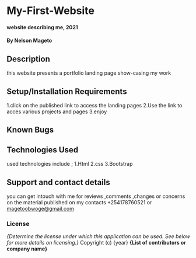 # My-First-Website
#### website describing me, 2021
#### By Nelson Mageto
## Description
this website presents  a portfolio landing page show-casing my work 
## Setup/Installation Requirements
1.click on the published link to access the landing pages 
2.Use the link to  acces  various projects and pages 
3.enjoy 
## Known Bugs

## Technologies Used
 used technologies include ;
  1.Html
  2.css
  3.Bootstrap


## Support and contact details
you can get intouch with me for reviews ,comments ,changes or concerns on the material published on my contacts 
+254178760521 or 
 magetoobwoge@gmail.com


### License
*{Determine the license under which this application can be used.  See below for more details on licensing.}*
Copyright (c) {year} **{List of contributors or company name}**
  